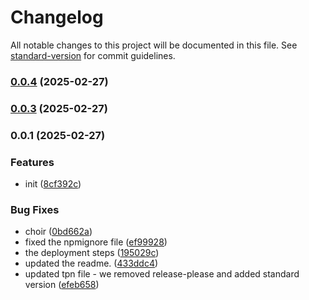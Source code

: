 # Changelog

All notable changes to this project will be documented in this file. See [standard-version](https://github.com/conventional-changelog/standard-version) for commit guidelines.

### [0.0.4](https://github.com/psenger/async-context-id/compare/v0.0.3...v0.0.4) (2025-02-27)

### [0.0.3](https://github.com/psenger/async-context-id/compare/v0.0.2...v0.0.3) (2025-02-27)

### 0.0.1 (2025-02-27)


### Features

* init ([8cf392c](https://github.com/psenger/async-context-id/commit/8cf392c7d990aaf912039ddff3bc53b15bb927fc))


### Bug Fixes

* choir ([0bd662a](https://github.com/psenger/async-context-id/commit/0bd662ad90bad374ff381aa97a8cdae47db76d66))
* fixed the npmignore file ([ef99928](https://github.com/psenger/async-context-id/commit/ef99928df40469f307b9bb872182043b2588bf59))
* the deployment steps ([195029c](https://github.com/psenger/async-context-id/commit/195029cf750f7b9c4ddf63f05e283f703a7ac654))
* updated the readme. ([433ddc4](https://github.com/psenger/async-context-id/commit/433ddc4a82181340cdd0d2945b55463885bd288a))
* updated tpn file - we removed release-please and added standard version ([efeb658](https://github.com/psenger/async-context-id/commit/efeb658ec7d2edfc9fcaa597b66ac541a95bdb1b))
